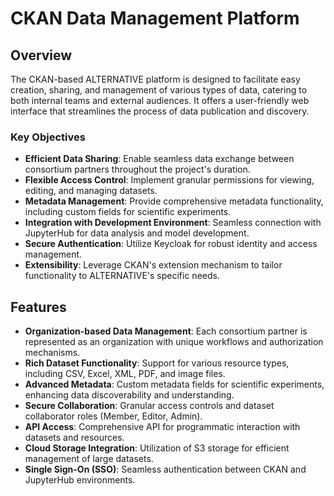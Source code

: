 # CKAN Data Management Platform

## Overview

The CKAN-based ALTERNATIVE platform is designed to facilitate easy creation, sharing, and management of various types of data, catering to both internal teams and external audiences. It offers a user-friendly web interface that streamlines the process of data publication and discovery.

### Key Objectives

- **Efficient Data Sharing**: Enable seamless data exchange between consortium partners throughout the project's duration.
- **Flexible Access Control**: Implement granular permissions for viewing, editing, and managing datasets.
- **Metadata Management**: Provide comprehensive metadata functionality, including custom fields for scientific experiments.
- **Integration with Development Environment**: Seamless connection with JupyterHub for data analysis and model development.
- **Secure Authentication**: Utilize Keycloak for robust identity and access management.
- **Extensibility**: Leverage CKAN's extension mechanism to tailor functionality to ALTERNATIVE's specific needs.

## Features

- **Organization-based Data Management**: Each consortium partner is represented as an organization with unique workflows and authorization mechanisms.
- **Rich Dataset Functionality**: Support for various resource types, including CSV, Excel, XML, PDF, and image files.
- **Advanced Metadata**: Custom metadata fields for scientific experiments, enhancing data discoverability and understanding.
- **Secure Collaboration**: Granular access controls and dataset collaborator roles (Member, Editor, Admin).
- **API Access**: Comprehensive API for programmatic interaction with datasets and resources.
- **Cloud Storage Integration**: Utilization of S3 storage for efficient management of large datasets.
- **Single Sign-On (SSO)**: Seamless authentication between CKAN and JupyterHub environments.
